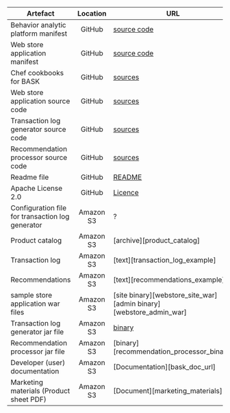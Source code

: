 Artefact | Location | URL	
--- | :---: | ---
Behavior analytic platform manifest	| GitHub | [source code][bap_manifest]
Web store application manifest | GitHub | [source code][webstore_manifest]
Chef cookbooks for BASK | GitHub | [sources][cookbooks_link]	
Web store application source code | GitHub |	[sources][webstore_source]	
Transaction log generator source code | GitHub | [sources][transaction_log_source]	
Recommendation processor source code | GitHub |	[sources][recommendation_processor_source]	
Readme file	| GitHub | [README][bask_readme]	
Apache License 2.0 | GitHub	| [Licence][bask_licence]
Configuration file for transaction log generator | Amazon S3 | ?		
Product catalog	| Amazon S3	| [archive][product_catalog]	
Transaction log | Amazon S3	| [text][transaction_log_example]
Recommendations	| Amazon S3	| [text][recommendations_example]
sample store application war files | Amazon S3 | [site binary][webstore_site_war] [admin binary][webstore_admin_war]
Transaction log generator jar file | Amazon S3 | [binary][transaction_log_generator_binary]
Recommendation processor jar file |	Amazon S3 |	[binary][recommendation_processor_binary]
Developer (user) documentation | Amazon S3 | [Documentation][bask_doc_url]
Marketing materials (Product sheet PDF)	| Amazon S3	| [Document][marketing_materials]

[bap_manifest]: /manifests/behavior_analytics_platform.yaml
[webstore_manifest]: /manifests/webstore.yaml
[cookbooks_link]: /cookbooks/
[webstore_source]: /maven_projects/sample-store/
[transaction_log_source]: /maven_projects/dataset-generator/
[recommendation_processor_source]: /maven_projects/recommendation-processor/
[bask_readme]: /README.md
[bask_licence]: /LICENSE
[transaction_log_generator_binary]: http://gd-bask.s3.amazonaws.com/transaction-log-generator.jar
